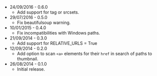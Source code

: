 * 24/09/2016 - 0.6.0
    * Add support for <source> tag or srcsets.
* 29/07/2016 - 0.5.0
    * Fix beautifulsoup warning.
* 10/01/2015 - 0.4.0
    * Fix incompatibilities with Windows paths.
* 21/09/2014 - 0.3.0
    * Add support for RELATIVE_URLS = True
* 12/09/2014 - 0.2.0
    * Add option to scan `<a>` elements for their `href` in search of paths to
thumbnail.
* 26/08/2014 - 0.1.0
    * Initial release.
